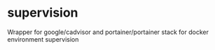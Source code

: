 # supervision

Wrapper for google/cadvisor and portainer/portainer stack for docker environment supervision
